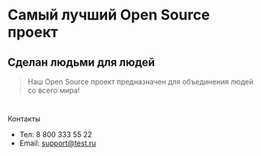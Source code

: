 # Самый лучший Open Source проект

## Сделан людьми для людей

> Наш Open Source проект предназначен для объединения людей со всего мира!
#
Контакты

* Тел: 8 800 333 55 22
* Email: support@test.ru
